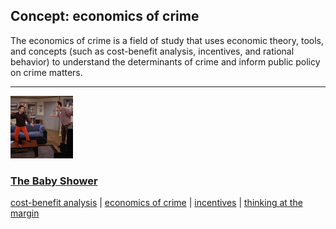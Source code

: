 ## Concept: economics of crime

The economics of crime is a field of study that uses economic theory, tools, and concepts (such as cost-benefit analysis, incentives, and rational behavior) to understand the determinants of crime and inform public policy on crime matters.

<hr>
<div class="clip-listing">
<img src="media/icons/baby_shower.jpg" alt="The Baby Shower icon">

### [The Baby Shower](../../clip/7/)

[cost-benefit analysis](/concept/cost-benefit-analysis/) | [economics of crime](/concept/economics-of-crime/) | [incentives](/concept/incentives/) | [thinking at the margin](/concept/thinking-at-the-margin/)
</div>

